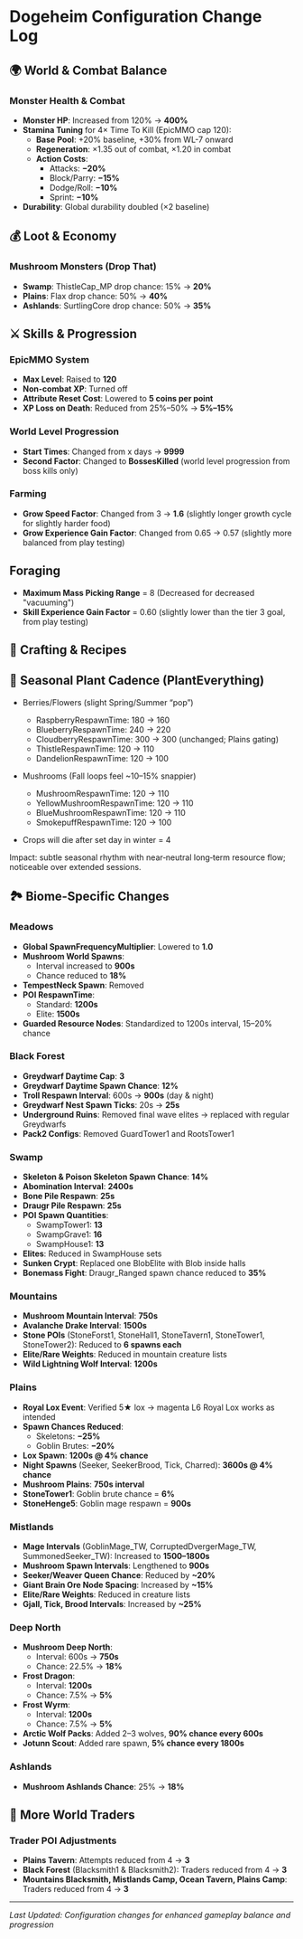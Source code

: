 # Dogeheim Configuration Change Log

## 🌍 World & Combat Balance

### Monster Health & Combat
- **Monster HP**: Increased from 120% → **400%**
- **Stamina Tuning** for 4× Time To Kill (EpicMMO cap 120):
  - **Base Pool**: +20% baseline, +30% from WL-7 onward
  - **Regeneration**: ×1.35 out of combat, ×1.20 in combat
  - **Action Costs**:
    - Attacks: **−20%**
    - Block/Parry: **−15%**
    - Dodge/Roll: **−10%**
    - Sprint: **−10%**
- **Durability**: Global durability doubled (×2 baseline)

## 💰 Loot & Economy

### Mushroom Monsters (Drop That)
- **Swamp**: ThistleCap_MP drop chance: 15% → **20%**
- **Plains**: Flax drop chance: 50% → **40%**
- **Ashlands**: SurtlingCore drop chance: 50% → **35%**

## ⚔️ Skills & Progression

### EpicMMO System
- **Max Level**: Raised to **120**
- **Non-combat XP**: Turned off
- **Attribute Reset Cost**: Lowered to **5 coins per point**
- **XP Loss on Death**: Reduced from 25%–50% → **5%–15%**

### World Level Progression
- **Start Times**: Changed from x days → **9999**
- **Second Factor**: Changed to **BossesKilled** (world level progression from boss kills only)

### Farming
- **Grow Speed Factor**: Changed from 3 → **1.6** (slightly longer growth cycle for slightly harder food)
- **Grow Experience Gain Factor**: Changed from 0.65 -> 0.57 (slightly more balanced from play testing)

## Foraging
- **Maximum Mass Picking Range** = 8 (Decreased for decreased "vacuuming")
- **Skill Experience Gain Factor** = 0.60 (slightly lower than the tier 3 goal, from play testing)

## 🍳 Crafting & Recipes

## 🌿 Seasonal Plant Cadence (PlantEverything)

- Berries/Flowers (slight Spring/Summer “pop”)
  - RaspberryRespawnTime: 180 → 160
  - BlueberryRespawnTime: 240 → 220
  - CloudberryRespawnTime: 300 → 300 (unchanged; Plains gating)
  - ThistleRespawnTime: 120 → 110
  - DandelionRespawnTime: 120 → 100

- Mushrooms (Fall loops feel ~10–15% snappier)
  - MushroomRespawnTime: 120 → 110
  - YellowMushroomRespawnTime: 120 → 110
  - BlueMushroomRespawnTime: 120 → 110
  - SmokepuffRespawnTime: 120 → 100

- Crops will die after set day in winter = 4

Impact: subtle seasonal rhythm with near‑neutral long‑term resource flow; noticeable over extended sessions.

## 🏞️ Biome-Specific Changes

### Meadows
- **Global SpawnFrequencyMultiplier**: Lowered to **1.0**
- **Mushroom World Spawns**: 
  - Interval increased to **900s**
  - Chance reduced to **18%**
- **TempestNeck Spawn**: Removed
- **POI RespawnTime**:
  - Standard: **1200s**
  - Elite: **1500s**
- **Guarded Resource Nodes**: Standardized to 1200s interval, 15–20% chance

### Black Forest
- **Greydwarf Daytime Cap**: **3**
- **Greydwarf Daytime Spawn Chance**: **12%**
- **Troll Respawn Interval**: 600s → **900s** (day & night)
- **Greydwarf Nest Spawn Ticks**: 20s → **25s**
- **Underground Ruins**: Removed final wave elites → replaced with regular Greydwarfs
- **Pack2 Configs**: Removed GuardTower1 and RootsTower1

### Swamp
- **Skeleton & Poison Skeleton Spawn Chance**: **14%**
- **Abomination Interval**: **2400s**
- **Bone Pile Respawn**: **25s**
- **Draugr Pile Respawn**: **25s**
- **POI Spawn Quantities**:
  - SwampTower1: **13**
  - SwampGrave1: **16**
  - SwampHouse1: **13**
- **Elites**: Reduced in SwampHouse sets
- **Sunken Crypt**: Replaced one BlobElite with Blob inside halls
- **Bonemass Fight**: Draugr_Ranged spawn chance reduced to **35%**

### Mountains
- **Mushroom Mountain Interval**: **750s**
- **Avalanche Drake Interval**: **1500s**
- **Stone POIs** (StoneForst1, StoneHall1, StoneTavern1, StoneTower1, StoneTower2): Reduced to **6 spawns each**
- **Elite/Rare Weights**: Reduced in mountain creature lists
- **Wild Lightning Wolf Interval**: **1200s**

### Plains
- **Royal Lox Event**: Verified 5★ lox → magenta L6 Royal Lox works as intended
- **Spawn Chances Reduced**:
  - Skeletons: **−25%**
  - Goblin Brutes: **−20%**
- **Lox Spawn**: **1200s @ 4% chance**
- **Night Spawns** (Seeker, SeekerBrood, Tick, Charred): **3600s @ 4% chance**
- **Mushroom Plains**: **750s interval**
- **StoneTower1**: Goblin brute chance = **6%**
- **StoneHenge5**: Goblin mage respawn = **900s**

### Mistlands
- **Mage Intervals** (GoblinMage_TW, CorruptedDvergerMage_TW, SummonedSeeker_TW): Increased to **1500–1800s**
- **Mushroom Spawn Intervals**: Lengthened to **900s**
- **Seeker/Weaver Queen Chance**: Reduced by **~20%**
- **Giant Brain Ore Node Spacing**: Increased by **~15%**
- **Elite/Rare Weights**: Reduced in creature lists
- **Gjall, Tick, Brood Intervals**: Increased by **~25%**

### Deep North
- **Mushroom Deep North**:
  - Interval: 600s → **750s**
  - Chance: 22.5% → **18%**
- **Frost Dragon**:
  - Interval: **1200s**
  - Chance: 7.5% → **5%**
- **Frost Wyrm**:
  - Interval: **1200s**
  - Chance: 7.5% → **5%**
- **Arctic Wolf Packs**: Added 2–3 wolves, **90% chance every 600s**
- **Jotunn Scout**: Added rare spawn, **5% chance every 1800s**

### Ashlands
- **Mushroom Ashlands Chance**: 25% → **18%**

## 🏪 More World Traders

### Trader POI Adjustments
- **Plains Tavern**: Attempts reduced from 4 → **3**
- **Black Forest** (Blacksmith1 & Blacksmith2): Traders reduced from 4 → **3**
- **Mountains Blacksmith, Mistlands Camp, Ocean Tavern, Plains Camp**: Traders reduced from 4 → **3**

---

*Last Updated: Configuration changes for enhanced gameplay balance and progression*